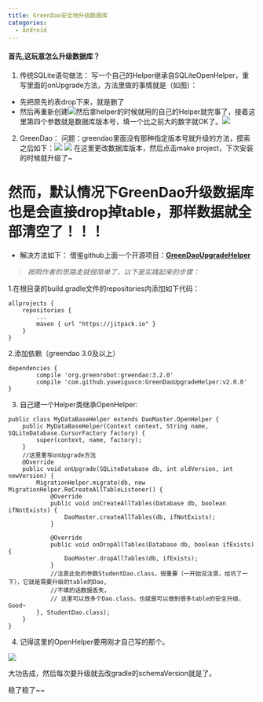 ```yaml
---
title: GreenDao安全地升级数据库
categories:
  - Android
---
```


####  首先,这玩意怎么升级数据库？
1. 传统SQLite语句做法：
写一个自己的Helper继承自SQLiteOpenHelper，重写里面的onUpgrade方法，方法里做的事情就是（如图）：
* 先把原先的表drop下来，就是删了
* 然后再重新创建![](http://upload-images.jianshu.io/upload_images/7177220-b362526a47bd073a.png?imageMogr2/auto-orient/strip%7CimageView2/2/w/1240)然后拿helper的时候就用的自己的Helper就完事了，接着这里第四个参数就是数据库版本号，填一个比之前大的数字就OK了。![](http://upload-images.jianshu.io/upload_images/7177220-24283403976e0889.png?imageMogr2/auto-orient/strip%7CimageView2/2/w/1240)

2. GreenDao：
问题：greendao里面没有那种指定版本号就升级的方法，摸索之后如下：![](http://upload-images.jianshu.io/upload_images/7177220-079549c4fe653457.png?imageMogr2/auto-orient/strip%7CimageView2/2/w/1240)
![](http://upload-images.jianshu.io/upload_images/7177220-806fd77372e0a3ab.png?imageMogr2/auto-orient/strip%7CimageView2/2/w/1240)
在这里更改数据库版本，然后点击make project，下次安装的时候就升级了~

# 然而，默认情况下GreenDao升级数据库也是会直接drop掉table，那样数据就全部清空了！！！
* 解决方法如下：
借鉴github上面一个开源项目：**[GreenDaoUpgradeHelper](https://github.com/yuweiguocn/GreenDaoUpgradeHelper/blob/master/README_CH.md)**
>*按照作者的思路走就很简单了，以下是实践起来的步骤：*

1.在根目录的build.gradle文件的repositories内添加如下代码：

	allprojects {
		repositories {
			...
			maven { url "https://jitpack.io" }
		}
	}
2.添加依赖（greendao 3.0及以上）

	dependencies {
	        compile 'org.greenrobot:greendao:3.2.0'
	        compile 'com.github.yuweiguocn:GreenDaoUpgradeHelper:v2.0.0'
	}
3. 自己建一个Helper类继承OpenHelper:
```
public class MyDataBaseHelper extends DaoMaster.OpenHelper {
    public MyDataBaseHelper(Context context, String name, SQLiteDatabase.CursorFactory factory) {
        super(context, name, factory);
    }
    //这里重写onUpgrade方法
    @Override
    public void onUpgrade(SQLiteDatabase db, int oldVersion, int newVersion) {
        MigrationHelper.migrate(db, new MigrationHelper.ReCreateAllTableListener() {
            @Override
            public void onCreateAllTables(Database db, boolean ifNotExists) {
                DaoMaster.createAllTables(db, ifNotExists);
            }

            @Override
            public void onDropAllTables(Database db, boolean ifExists) {
                DaoMaster.dropAllTables(db, ifExists);
            }
            //注意此处的参数StudentDao.class，很重要（一开始没注意，给坑了一下），它就是需要升级的table的Dao,
            //不填的话数据丢失，
            // 这里可以放多个Dao.class，也就是可以做到很多table的安全升级，Good~
        }, StudentDao.class);
    }
}
```
4. 记得这里的OpenHelper要用刚才自己写的那个。


![](http://upload-images.jianshu.io/upload_images/7177220-5d1a7e544affa17b.png?imageMogr2/auto-orient/strip%7CimageView2/2/w/1240)

大功告成，然后每次要升级就去改gradle的schemaVersion就是了。

稳了稳了~~
                                                                                                                                                                                                                                                                                                                                                                                                                                                                                                                                                                                                                                                                                                                                                                                                                                                                                                                                                                                                                                                                                                                                                                                                                                                                                                                                                                                                                                                                                                                                                                                                                                                                                                                                                                                                                                                                                                                                                                                                                                                                                                                                                                                                                                                                                                                                                                                                                                                                                                                                                                                                                                                                                                                                                                                                                                                                                                                                                                                                                                                                                                                                                                                                                                                                                                                                                                                                                                                                                                                                                                                                                                                                                                                                                                                                                                                                                                                                                                                                                                                                                                                                                                                                                                                                                                                                                                                                                                                                                                                                                                                                                                                                                                                                                                                                                                                                                                                                                                                                                                                                                                                                                                                                                                                                                                                                                                                                                                                                                                                                                                                                                                                                                                                                                                                                                                                                                                                                                                                                                                                                                                                                                                                                                                                                                                                                                                                                                                                                                                                                                                                                                                                                                                                                                                                                                                                                                                                                                                                                                                                                                                                                                                                                                              